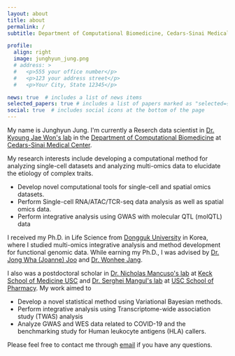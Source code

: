 ```yaml
---
layout: about
title: about
permalink: /
subtitle: Department of Computational Biomedicine, Cedars-Sinai Medical Center

profile:
  align: right
  image: junghyun_jung.png
  # address: >
  #   <p>555 your office number</p>
  #   <p>123 your address street</p>
  #   <p>Your City, State 12345</p>

news: true  # includes a list of news items
selected_papers: true # includes a list of papers marked as "selected={true}"
social: true  # includes social icons at the bottom of the page
---
```


My name is Junghyun Jung. I'm currently a Reserch data scientist in [Dr. Kyoung Jae Won's lab](https://www.cedars-sinai.edu/research/labs/won.html) in the [Department of Computational Biomedicine](https://www.cedars-sinai.edu/research/departments-institutes/computational-biomedicine.html) at [Cedars-Sinai Medical Center](https://www.cedars-sinai.org/).

My research interests include developing a computational method for analyzing single-cell datasets and analyzing multi-omics data to elucidate the etiology of complex traits.
 - Develop novel computational tools for single-cell and spatial omics datasets.
 - Perform Single-cell RNA/ATAC/TCR-seq data analysis as well as spatial omics data.
 - Perform integrative analysis using GWAS with molecular QTL (molQTL) data

 
I received my Ph.D. in Life Science from [Dongguk University](https://www.dongguk.edu/eng/main) in Korea, where I studied multi-omics integrative analysis  and method development for functional genomic data. While earning my Ph.D., I was advised by [Dr. Jong Wha (Joanne) Joo](https://cblab.yolasite.com/) and [Dr. Wonhee Jang](https://sites.google.com/view/dgu-janglab).

I also was a postdoctoral scholar in 
[Dr. Nicholas Mancuso's lab](https://www.mancusolab.com/) at [Keck School of Medicine USC](https://www.keckmedicine.org/) and [Dr. Serghei Mangul's lab](https://mangul-lab-usc.github.io/) at [USC School of Pharmacy](https://pharmacyschool.usc.edu/). My work aimed to 
 - Develop a novel statistical method using Variational Bayesian methods.
 - Perform integrative analysis using Transcriptome-wide association study (TWAS) analysis
 - Analyze GWAS and WES data related to COVID-19 and the benchmarking study for Human leukocyte antigens (HLA) callers.

Please feel free to contact me through [email](mailto:junghyun.jung@cshs.org) if you have any questions.

